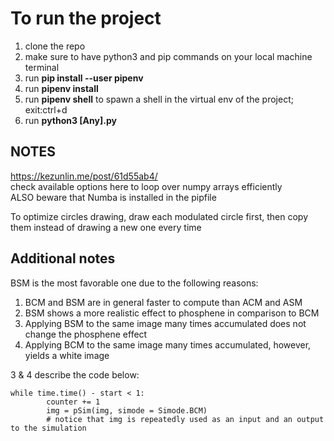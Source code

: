 # To run the project
1. clone the repo
2. make sure to have python3 and pip commands on your local machine terminal
3. run **pip install --user pipenv**
4. run **pipenv install**
5. run **pipenv shell** to spawn a shell in the virtual env of the project; exit:ctrl+d
6. run **python3 [Any].py**

## NOTES
https://kezunlin.me/post/61d55ab4/  
check available options here to loop over numpy arrays efficiently  
ALSO beware that Numba is installed in the pipfile

To optimize circles drawing, draw each modulated circle first, then copy them instead of 
drawing a new one every time

## Additional notes
BSM is the most favorable one due to the following reasons:  
  1. BCM and BSM are in general faster to compute than ACM and ASM  
  2. BSM shows a more realistic effect to phosphene in comparison to BCM  
  3. Applying BSM to the same image many times accumulated does not change the phosphene effect  
  4. Applying BCM to the same image many times accumulated, however, yields a white image

3 & 4 describe the code below:
```
while time.time() - start < 1:
        counter += 1
        img = pSim(img, simode = Simode.BCM) 
        # notice that img is repeatedly used as an input and an output to the simulation
```
